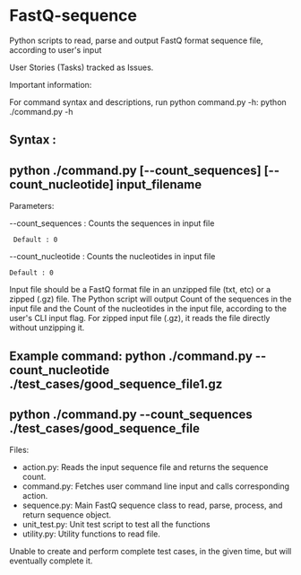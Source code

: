 # FastQ-sequence
Python scripts to read, parse and output FastQ format sequence file, according to user's input

User Stories (Tasks) tracked as Issues.

Important information:

For command syntax and descriptions, run python command.py -h:
python ./command.py -h

Syntax :
------------------------------------------------------------------------------
python ./command.py [--count_sequences] [--count_nucleotide] input_filename
------------------------------------------------------------------------------
Parameters:

 --count_sequences                        : Counts the sequences in input file
     
     Default : 0

 --count_nucleotide                       : Counts the nucleotides in input file
    
    Default : 0


Input file should be a FastQ format file in an unzipped file (txt, etc) or a zipped (.gz) file.
The Python script will output Count of the sequences in the input file and the Count of the nucleotides in the input file, according to the user's CLI input flag.
For zipped input file (.gz), it reads the file directly without unzipping it.

Example command:
python ./command.py --count_nucleotide ./test_cases/good_sequence_file1.gz
------------------------------------------------------------------------------

python ./command.py --count_sequences ./test_cases/good_sequence_file
------------------------------------------------------------------------------

Files:
- action.py: Reads the input sequence file and returns the sequence count.
- command.py: Fetches user command line input and calls corresponding action.
- sequence.py: Main FastQ sequence class to read, parse, process, and return sequence object.
- unit_test.py: Unit test script to test all the functions
- utility.py: Utility functions to read file.

Unable to create and perform complete test cases, in the given time, but will eventually complete it.
